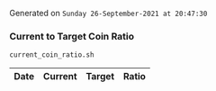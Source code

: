 Generated on `Sunday 26-September-2021 at 20:47:30`

### Current to Target Coin Ratio
`current_coin_ratio.sh`

Date|Current|Target|Ratio
---|---|---|---
